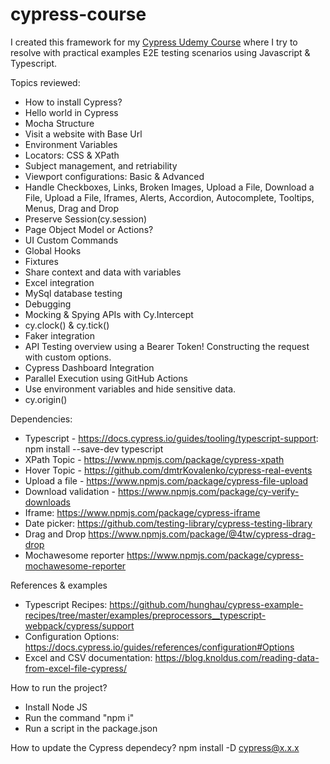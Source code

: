 # cypress-course
I created this framework for my [Cypress Udemy Course](https://www.udemy.com/course/the-complete-cypress-10-e2e-course/) where I try to resolve with practical examples E2E testing scenarios using Javascript & Typescript.

Topics reviewed:

* How to install Cypress?
* Hello world in Cypress
* Mocha Structure
* Visit a website with Base Url
* Environment Variables
* Locators: CSS & XPath
* Subject management, and retriability
* Viewport configurations: Basic & Advanced
* Handle Checkboxes, Links, Broken Images, Upload a File, Download a File, Upload a File, Iframes, Alerts, Accordion, Autocomplete, Tooltips, Menus, Drag and Drop
* Preserve Session(cy.session)
* Page Object Model or Actions?
* UI Custom Commands
* Global Hooks
* Fixtures
* Share context and data with variables
* Excel integration
* MySql database testing
* Debugging
* Mocking & Spying APIs with Cy.Intercept
* cy.clock() & cy.tick()
* Faker integration
* API Testing overview using a Bearer Token! Constructing the request with custom options.
* Cypress Dashboard Integration
* Parallel Execution using GitHub Actions
* Use environment variables and hide sensitive data.
* cy.origin()

Dependencies:
- Typescript - https://docs.cypress.io/guides/tooling/typescript-support: npm install --save-dev typescript
- XPath Topic - https://www.npmjs.com/package/cypress-xpath
- Hover Topic - https://github.com/dmtrKovalenko/cypress-real-events
- Upload a file - https://www.npmjs.com/package/cypress-file-upload
- Download validation - https://www.npmjs.com/package/cy-verify-downloads
- Iframe: https://www.npmjs.com/package/cypress-iframe
- Date picker: https://github.com/testing-library/cypress-testing-library
- Drag and Drop https://www.npmjs.com/package/@4tw/cypress-drag-drop
- Mochawesome reporter https://www.npmjs.com/package/cypress-mochawesome-reporter


References & examples
- Typescript Recipes: https://github.com/hunghau/cypress-example-recipes/tree/master/examples/preprocessors__typescript-webpack/cypress/support
- Configuration Options: https://docs.cypress.io/guides/references/configuration#Options
- Excel and CSV documentation: https://blog.knoldus.com/reading-data-from-excel-file-cypress/

How to run the project?
- Install Node JS
- Run the command "npm i"
- Run a script in the package.json

How to update the Cypress dependecy?
npm install -D cypress@x.x.x
